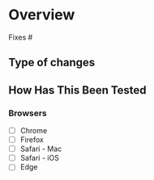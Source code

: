 # Overview

Fixes #

## Type of changes

## How Has This Been Tested

### Browsers

- [ ] Chrome
- [ ] Firefox
- [ ] Safari - Mac
- [ ] Safari - iOS
- [ ] Edge
